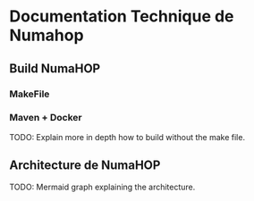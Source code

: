 # Documentation Technique de Numahop

## Build NumaHOP
### MakeFile

### Maven + Docker
TODO: Explain more in depth how to build without the make file.

## Architecture de NumaHOP
TODO: Mermaid graph explaining the architecture.
```mermaid
```
 

